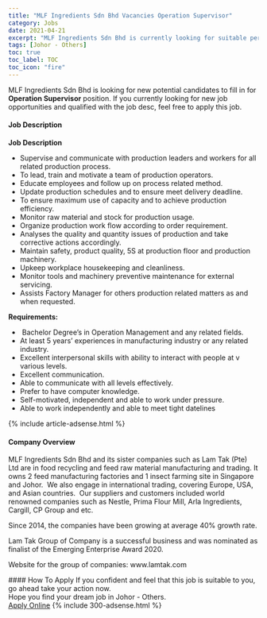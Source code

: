 ```yaml
---
title: "MLF Ingredients Sdn Bhd Vacancies Operation Supervisor" 
category: Jobs 
date: 2021-04-21 
excerpt: "MLF Ingredients Sdn Bhd is currently looking for suitable person to fill in the Operation Supervisor which based in Johor - Others" 
tags: [Johor - Others] 
toc: true 
toc_label: TOC 
toc_icon: "fire" 
--- 
```


<p>MLF Ingredients Sdn Bhd is looking for new potential candidates to fill in for <b>Operation Supervisor</b> position. If you currently looking for new job opportunities and qualified with the job desc, feel free to apply this job.
</p><div><div><h4>Job Description</h4></div><div><div><span><div><p><strong>Job Description</strong></p><ul><li><span>Supervise and communicate with production leaders and workers for all related production process.</span></li><li><span>To lead, train and motivate a team of production operators.</span></li><li><span>Educate employees and follow up on process related method.</span></li><li><span>Update production schedules and to ensure meet delivery deadline.</span></li><li><span>To ensure maximum use of capacity and to achieve production efficiency.</span></li><li><span>Monitor raw material and stock for production usage.</span></li><li><span>Organize production work flow according to order requirement.</span></li><li><span>Analyses the quality and quantity issues of production and take corrective actions accordingly.</span></li><li><span>Maintain safety, product quality, 5S at production floor and production machinery.</span></li><li><span>Upkeep workplace housekeeping and cleanliness.</span></li><li><span>Monitor tools and machinery preventive maintenance for external servicing.</span></li><li><span>Assists Factory Manager for others production related matters as and when requested.</span></li></ul><p><strong>Requirements:</strong></p><ul><li><span>&#160;Bachelor Degree&#8217;s in Operation Management and any related fields.</span></li><li><span>At least 5 years&#8217; experiences in manufacturing industry or any related industry.</span></li><li><span>Excellent interpersonal skills with ability to interact with people at </span><span>v various levels.</span></li><li><span>Excellent communication.</span></li><li><span>Able to communicate with all levels effectively.</span></li><li><span>Prefer to have computer knowledge.</span></li><li><span>Self-motivated, independent and able to work under pressure.</span></li><li><span>Able to work independently and able to meet tight datelines</span></li></ul></div></span></div></div></div> 
{% include article-adsense.html %} 
<div><div><h4>Company Overview</h4></div><div><div><span><div><p>MLF Ingredients Sdn Bhd and its sister companies such as Lam Tak (Pte) Ltd&#160;are in food recycling and feed raw material manufacturing and trading.&#160;It owns 2 feed manufacturing factories and 1 insect farming site in Singapore and Johor.&#160;&#160;We also engage in international trading, covering Europe, USA, and Asian countries.&#160;&#160;Our suppliers and customers included world renowned companies such as Nestle, Prima Flour Mill, Arla Ingredients, Cargill, CP Group and etc.&#160;</p><p>Since 2014, the companies have been growing at average 40% growth rate.</p><p>Lam Tak Group of Company is a successful business and was nominated as finalist of the Emerging Enterprise Award 2020.</p><p>Website for the group of companies:&#160;www.lamtak.com</p></div></span></div></div></div> 
#### How To Apply 
If you confident and feel that this job is suitable to you, go ahead take your action now. <br/> 
Hope you find your dream job in Johor - Others. <br/> 
<a href="https://www.jobstreet.com.my/en/job/operation-supervisor-4543994?jobId=jobstreet-my-job-4543994&" class="btn btn--info" target="_blank" rel="nofollow noopenner">Apply Online</a> 
{% include 300-adsense.html %} 